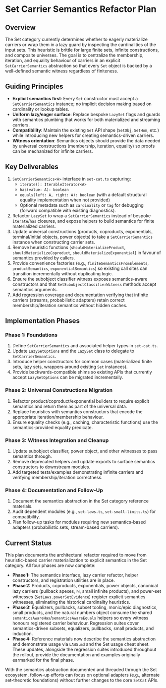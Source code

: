 # Set Carrier Semantics Refactor Plan

## Overview

The Set category currently determines whether to eagerly materialize carriers or wrap them in a lazy guard by inspecting the cardinalities of the input sets. This heuristic is brittle for large finite sets, infinite constructions, and composite universes. The goal is to centralize the membership, iteration, and equality behaviour of carriers in an explicit `SetCarrierSemantics` abstraction so that every `Set` object is backed by a well-defined semantic witness regardless of finiteness.

## Guiding Principles

- **Explicit semantics first**: Every `Set` constructor must accept a `SetCarrierSemantics` instance; no implicit decision making based on cardinality or lookup tables.
- **Uniform lazy/eager surface**: Replace bespoke `LazySet` flags and guards with semantics plumbing that works for both materialized and streaming carriers.
- **Compatibility**: Maintain the existing `Set` API shape (`SetObj`, `SetHom`, etc.) while introducing new helpers for creating semantics-driven carriers.
- **Witness orientation**: Semantics objects should provide the data needed by universal constructions (membership, iteration, equality) so proofs can be mechanized for infinite carriers.

## Key Deliverables

1. `SetCarrierSemantics<A>` interface in `set-cat.ts` capturing:
   - `iterate(): IterableIterator<A>`
   - `has(value: A): boolean`
   - `equals(left: A, right: A): boolean` (with a default structural equality implementation when not provided)
   - Optional metadata such as `cardinality` or `tag` for debugging (forward compatible with existing diagnostics).
2. Refactor `LazySet` to wrap a `SetCarrierSemantics` instead of bespoke `iterate`/`has` closures, and expose helpers to build semantics for finite materialized carriers.
3. Update universal constructions (products, coproducts, exponentials, terminal/initial objects, power objects) to take a `SetCarrierSemantics` instance when constructing carrier sets.
4. Remove heuristic functions (`shouldMaterializeProduct`, `shouldMaterializeCoproduct`, `shouldMaterializeExponential`) in favour of semantics provided by callers.
5. Provide convenience factories (e.g., `finiteSemanticsFromElements`, `productSemantics`, `exponentialSemantics`) so existing call sites can transition incrementally without duplicating logic.
6. Ensure the subobject classifier witness exposes semantics-aware constructors and that `SetSubobjectClassifierWitness` methods accept semantics arguments.
7. Add regression coverage and documentation verifying that infinite carriers (streams, probabilistic adapters) retain correct membership/iteration semantics without hidden caches.

## Implementation Phases

### Phase 1: Foundations

1. Define `SetCarrierSemantics` and associated helper types in `set-cat.ts`.
2. Update `LazySetOptions` and the `LazySet` class to delegate to `SetCarrierSemantics`.
3. Introduce helper constructors for common cases (materialized finite sets, lazy sets, wrappers around existing `Set` instances).
4. Provide backwards-compatible shims so existing APIs that currently accept `LazySetOptions` can be migrated incrementally.

### Phase 2: Universal Constructions Migration

1. Refactor product/coproduct/exponential builders to require explicit semantics and return them as part of the universal data.
2. Replace heuristics with semantics constructors that encode the appropriate iteration/membership behaviour.
3. Ensure equality checks (e.g., caching, characteristic functions) use the semantics-provided equality predicate.

### Phase 3: Witness Integration and Cleanup

1. Update subobject classifier, power object, and other witnesses to pass semantics through.
2. Remove deprecated helpers and update exports to surface semantics constructors to downstream modules.
3. Add targeted tests/examples demonstrating infinite carriers and verifying membership/iteration correctness.

### Phase 4: Documentation and Follow-Up

1. Document the semantics abstraction in the Set category reference materials.
2. Audit dependent modules (e.g., `set-laws.ts`, `set-small-limits.ts`) for compatibility.
3. Plan follow-up tasks for modules requiring new semantics-based adapters (probabilistic sets, stream-based carriers).

## Current Status

This plan documents the architectural refactor required to move from heuristic-based carrier materialization to explicit semantics in the Set category. All four phases are now complete:

- **Phase 1:** The semantics interface, lazy carrier refactor, helper constructors, and registration utilities are in place.
- **Phase 2:** Products, coproducts, exponentials, power objects, canonical lazy carriers (pullback apexes, ℕ, small infinite products), and power-set witnesses (`SetLaws.powerSetEvidence`) register explicit semantics witnesses, eliminating the historical cardinality heuristics.
- **Phase 3:** Equalizers, pullbacks, subset tooling, monic/epic diagnostics, small products, and the natural numbers object consume the shared `semanticsAwareHas`/`semanticsAwareEquals` helpers so every witness honours registered carrier behaviour. Regression suites cover semantics-driven subsets, equalizers, pullbacks, small products, and induction.
- **Phase 4:** Reference materials now describe the semantics abstraction and demonstrate usage via `LAWS.md` and the Set usage cheat sheet. These updates, alongside the regression suites introduced throughout the rollout, provide the documentation and examples originally earmarked for the final phase.

With the semantics abstraction documented and threaded through the Set ecosystem, follow-up efforts can focus on optional adapters (e.g., alternate set-theoretic foundations) without further changes to the core `SetCat` APIs.

